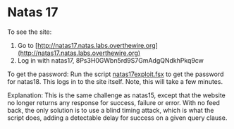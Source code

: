 # Natas 17

To see the site:

1. Go to [http://natas17.natas.labs.overthewire.org](http://natas17.natas.labs.overthewire.org)
2. Log in with natas17, 8Ps3H0GWbn5rd9S7GmAdgQNdkhPkq9cw

To get the password: Run the script [natas17exploit.fsx](./natas17exploit.fsx) to get the password for natas18. This logs in to the site itself. Note, this will take a few minutes.

Explanation: This is the same challenge as natas15, except that the website no longer returns any response for success, failure or error. With no feed back, the only solution is to use a blind timing attack, which is what the script does, adding a detectable delay for success on a given query clause.